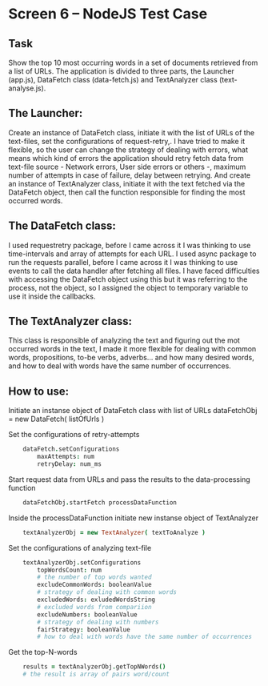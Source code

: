 # Screen 6 – NodeJS Test Case

## Task
Show the top 10 most occurring words in a set of documents retrieved from a list of URLs.
The application is divided to three parts, the Launcher (app.js), DataFetch class (data-fetch.js) and TextAnalyzer class (text-analyse.js).

## The Launcher:
Create an instance of DataFetch class, initiate it with the list of URLs of the text-files, set the configurations of request-retry,.
I have tried to make it flexible, so the user can change the strategy of dealing with errors, what means which kind of errors the application should retry fetch data from text-file source - Network errors, User side errors or others -, maximum number of attempts in case of failure, delay between retrying.
And create an instance of TextAnalyzer class, initiate it with the text fetched via the DataFetch object, then call the function responsible for finding the most occurred words.

## The DataFetch class:
I used requestretry package, before I came across it I was thinking to use time-intervals and array of attempts for each URL.
I used async package to run the requests parallel, before I came across it I was thinking to use events to call the data handler after fetching all files. I have faced difficulties with accessing the DataFetch object using this but it was referring to the process, not the object, so I assigned the object to temporary  variable to use it inside the callbacks. 

## The TextAnalyzer class:
This class is responsible of analyzing the text and figuring out the mot occurred words in the text, I made it more flexible for dealing with common words, propositions, to-be verbs, adverbs… and how many desired words, and how to deal with words have the same number of occurrences.  


## How to use:
Initiate an instanse object of DataFetch class with list of URLs 
    dataFetchObj = new DataFetch( listOfUrls )

Set the configurations of retry-attempts
```coffeescript
    dataFetch.setConfigurations
        maxAttempts: num
        retryDelay: num_ms 
```

Start request data from URLs and pass the results to the data-processing function
```coffeescript
    dataFetchObj.startFetch processDataFunction
```

Inside the processDataFunction initiate new instanse object of TextAnalyzer
```coffeescript
    textAnalyzerObj = new TextAnalyzer( textToAnalyze )
```

Set the configurations of analyzing text-file
```coffeescript
    textAnalyzerObj.setConfigurations
        topWordsCount: num
        # the number of top words wanted
        excludeCommonWords: booleanValue
        # strategy of dealing with common words
        excludedWords: exludedWordsString
        # excluded words from compariion
        excludeNumbers: booleanValue
        # strategy of dealing with numbers
        fairStrategy: booleanValue
        # how to deal with words have the same number of occurrences
```

Get the top-N-words
```coffeescript
    results = textAnalyzerObj.getTopNWords()
    # the result is array of pairs word/count
```